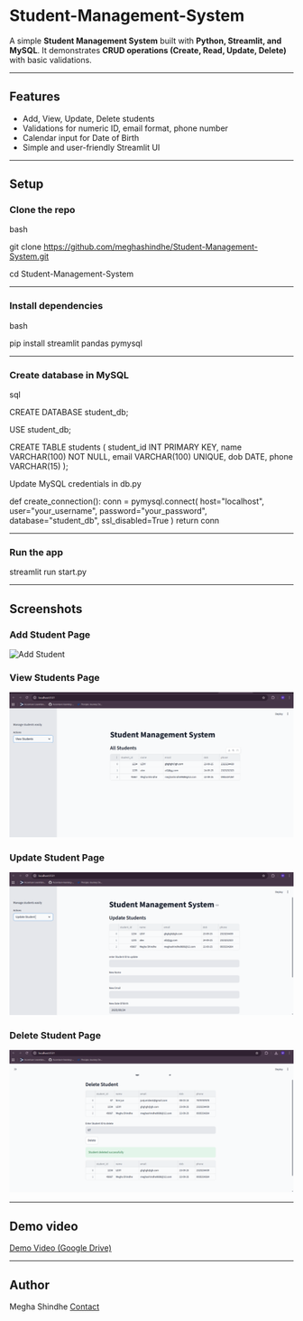 # Student-Management-System
A simple **Student Management System** built with **Python, Streamlit, and MySQL**.
It demonstrates **CRUD operations (Create, Read, Update, Delete)** with basic validations.

---

## Features
- Add, View, Update, Delete students
- Validations for numeric ID, email format, phone number
- Calendar input for Date of Birth
- Simple and user-friendly Streamlit UI

---

## Setup

### Clone the repo

bash

git clone https://github.com/meghashindhe/Student-Management-System.git

cd Student-Management-System

---

### Install dependencies

bash

pip install streamlit pandas pymysql

---

### Create database in MySQL

sql

CREATE DATABASE student_db;

USE student_db;

CREATE TABLE students (
    student_id INT PRIMARY KEY,
    name VARCHAR(100) NOT NULL,
    email VARCHAR(100) UNIQUE,
    dob DATE,
    phone VARCHAR(15)
);


Update MySQL credentials in db.py

def create_connection():
    conn = pymysql.connect(
        host="localhost",
        user="your_username",
        password="your_password",
        database="student_db",
        ssl_disabled=True
    )
    return conn

---

### Run the app

streamlit run start.py

---
## Screenshots

### Add Student Page  

![Add Student](sreenshots/Add_student.png)  

### View Students Page  
![View Students](screenshots/View_students.png)  

### Update Student Page  
![Update Student](screenshots/Update_students.png)  

### Delete Student Page  
![Delete Student](screenshots/Delete_student.png) 

---
## Demo video
[Demo Video (Google Drive)](https://drive.google.com/file/d/1Y66xWe-gfRDPY1sgfoGi0Jims-dP1nDF/view?usp=sharing)

---

## Author

Megha Shindhe
[Contact](www.linkedin.com/in/meghashindhe)
